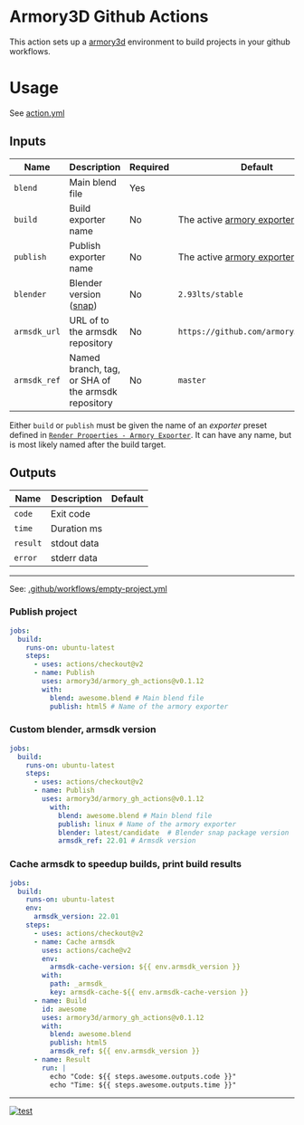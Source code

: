 Armory3D Github Actions
=======================
This action sets up a [armory3d](https://armory3d.org/) environment to build projects in your github workflows.

# Usage

See [action.yml](action.yml)

## Inputs

| Name | Description | Required | Default |
| - | - | - | - |
| `blend` | Main blend file | Yes | |
| `build` | Build exporter name | No | The active [armory exporter](.github/exporter-presets.png) |
| `publish` | Publish exporter name | No | The active [armory exporter](.github/exporter-presets.png) |
| `blender` | Blender version ([snap](https://snapcraft.io/blender)) | No | `2.93lts/stable` |
| `armsdk_url` | URL of to the armsdk repository | No | `https://github.com/armory3d/armsdk`
| `armsdk_ref` | Named branch, tag, or SHA of the armsdk repository | No | `master`

Either `build` or `publish` must be given the name of an *exporter* preset defined in [`Render Properties - Armory Exporter`](exporter-presets.png). It can have any name, but is most likely named after the build target.

## Outputs

| Name | Description | Default |
| - | - | - |
| `code` | Exit code | |
| `time` | Duration ms | |
| `result` | stdout data |  |
| `error` | stderr  data |  |

---

See: [.github/workflows/empty-project.yml](.github/workflows/empty-project.yml)

### Publish project
```yaml
jobs:
  build:
    runs-on: ubuntu-latest
    steps:
      - uses: actions/checkout@v2
      - name: Publish
        uses: armory3d/armory_gh_actions@v0.1.12
        with:
          blend: awesome.blend # Main blend file
          publish: html5 # Name of the armory exporter
```

### Custom blender, armsdk version
```yaml
jobs:
  build:
    runs-on: ubuntu-latest
    steps:
      - uses: actions/checkout@v2
      - name: Publish
        uses: armory3d/armory_gh_actions@v0.1.12
          with:
            blend: awesome.blend # Main blend file
            publish: linux # Name of the armory exporter
            blender: latest/candidate  # Blender snap package version
            armsdk_ref: 22.01 # Armsdk version
```

### Cache armsdk to speedup builds, print build results
```yaml
jobs:
  build:
    runs-on: ubuntu-latest
    env:
      armsdk_version: 22.01
    steps:
      - uses: actions/checkout@v2
      - name: Cache armsdk
        uses: actions/cache@v2
        env:
          armsdk-cache-version: ${{ env.armsdk_version }}
        with:
          path: _armsdk_
          key: armsdk-cache-${{ env.armsdk-cache-version }}
      - name: Build
        id: awesome
        uses: armory3d/armory_gh_actions@v0.1.12
        with:
          blend: awesome.blend
          publish: html5
          armsdk_ref: ${{ env.armsdk_version }}
      - name: Result
        run: |
          echo "Code: ${{ steps.awesome.outputs.code }}"
          echo "Time: ${{ steps.awesome.outputs.time }}"
```

---

[![test](https://github.com/armory3d/armory_gh_actions/actions/workflows/test.yml/badge.svg)](https://github.com/armory3d/armory_gh_actions/actions/workflows/test.yml)
